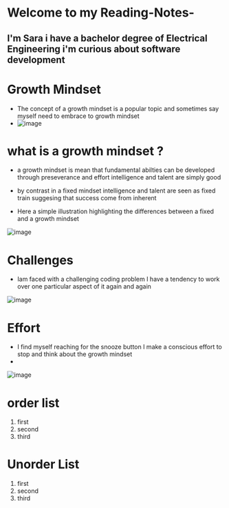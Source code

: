 # Welcome to my  Reading-Notes- 

## I'm Sara i have a bachelor degree of Electrical Engineering i'm curious about software development 





# Growth Mindset 
*  The concept of a growth mindset is a popular topic and sometimes say myself need to embrace to growth mindset 
*  ![image](https://user-images.githubusercontent.com/82365206/114403830-cd3e6d00-9bad-11eb-9da1-474493d1160b.png)


 # what is a growth mindset ?
* a growth mindset is mean that fundamental abilties can be developed through preseverance and effort intelligence and talent are simply good 
* by contrast in a fixed mindset intelligence and talent are seen as fixed train suggesing that success come from inherent 

* Here a simple illustration highlighting the differences between a fixed and a growth mindset 

![image](https://user-images.githubusercontent.com/82365206/114397169-0d4e2180-9ba7-11eb-828b-46db605231c4.png)
# Challenges 
* Iam faced with a challenging coding problem I have a tendency to work over one particular aspect of it again and again

![image](https://user-images.githubusercontent.com/82365206/114398866-f4df0680-9ba8-11eb-95b3-5145b8b899e4.png)
# Effort 
* I find myself reaching for the snooze button I make a conscious effort to stop and think about the growth mindset
* 
![image](https://user-images.githubusercontent.com/82365206/114399489-a2521a00-9ba9-11eb-9bb5-8cd2d2f1a70f.png)


# order list
 1. first 
 2. second 
 3. third 
 # Unorder List 
  1. first
  2. second
  3. third
